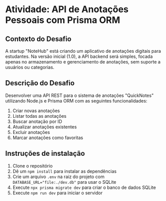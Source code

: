 # Atividade: API de Anotações Pessoais com Prisma ORM

## Contexto do Desafio

A startup "NoteHub" está criando um aplicativo de anotações digitais para estudantes. Na versão inicial (1.0), a API backend será simples, focada apenas no armazenamento e gerenciamento de anotações, sem suporte a usuários ou categorias.

## Descrição do Desafio

Desenvolver uma API REST para o sistema de anotações "QuickNotes" utilizando Node.js e Prisma ORM com as seguintes funcionalidades:

1. Criar novas anotações
2. Listar todas as anotações
3. Buscar anotação por ID
4. Atualizar anotações existentes
5. Excluir anotações
6. Marcar anotações como favoritas

## Instruções de instalação

1. Clone o repositório
2. Dê um `npm install` para instalar as dependências
3. Crie um arquivo `.env` na raiz do projeto com `DATABASE_URL="file:./dev.db"` para usar o SQLite
4. Execute `npx prisma migrate dev` para criar o banco de dados SQLite
5. Execute `npm run dev` para iniciar o servidor